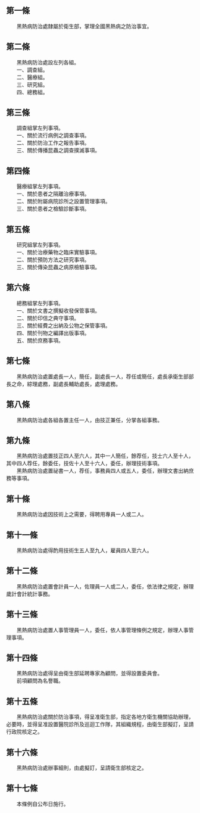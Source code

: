 第一條 
-------
　　黑熱病防治處隸屬於衛生部，掌理全國黑熱病之防治事宜。  


第二條 
-------
　　黑熱病防治處設左列各組。  
　　一、調查組。  
　　二、醫療組。  
　　三、研究組。  
　　四、總務組。  


第三條 
-------
　　調查組掌左列事項。  
　　一、關於流行病例之調查事項。  
　　二、關於防治工作之報告事項。  
　　三、關於傳播昆蟲之調查撲滅事項。  


第四條 
-------
　　醫療組掌左列事項。  
　　一、關於患者之隔離治療事項。  
　　二、關於附屬病院診所之設置管理事項。  
　　三、關於患者之檢驗診斷事項。  


第五條 
-------
　　研究組掌左列事項。  
　　一、關於治療藥物之臨床實驗事項。  
　　二、關於預防方法之研究事項。  
　　三、關於傳染昆蟲之病原檢驗事項。  


第六條 
-------
　　總務組掌左列事項。  
　　一、關於文書之撰擬收發保管事項。  
　　二、關於印信之典守事項。  
　　三、關於經費之出納及公物之保管事項。  
　　四、關於刊物之編譯出版事項。  
　　五、關於庶務事項。  


第七條 
-------
　　黑熱病防治處置處長一人，簡任，副處長一人，荐任或簡任，處長承衛生部部長之命，綜理處務，副處長輔助處長，處理處務。  


第八條 
-------
　　黑熱病防治處各組各置主任一人，由技正兼任，分掌各組事務。  


第九條 
-------
　　黑熱病防治處置技正四人至六人，其中一人簡任，餘荐任，技士六人至十人，其中四人荐任，餘委任，技佐十人至十六人，委任，辦理技術事項。  
　　黑熱病防治處置祕書一人，荐任，事務員四人或五人，委任，辦理文書出納庶務等事項。  


第十條 
-------
　　黑熱病防治處因技術上之需要，得聘用專員一人或二人。  


第十一條 
---------
　　黑熱病防治處得酌用技術生五人至九人，雇員四人至六人。  


第十二條 
---------
　　黑熱病防治處置會計員一人，佐理員一人或二人，委任，依法律之規定，辦理歲計會計統計事務。  


第十三條 
---------
　　黑熱病防治處置人事管理員一人，委任，依人事管理條例之規定，辦理人事管理事項。  


第十四條 
---------
　　黑熱病防治處得呈由衛生部延聘專家為顧問，並得設置委員會。  
　　前項顧問為名譽職。  


第十五條 
---------
　　黑熱病防治處關於防治事項，得呈准衛生部，指定各地方衛生機關協助辦理，必要時，並得呈准設置醫院診所及巡迴工作隊，其組織規程，由衛生部擬訂，呈請行政院核定之。  


第十六條 
---------
　　黑熱病防治處辦事細則，由處擬訂，呈請衛生部核定之。  


第十七條 
---------
　　本條例自公布日施行。